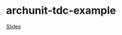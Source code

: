 # archunit-tdc-example

[Slides](https://www.slideshare.net/FbioDomingues1/archunit-testando-a-arquitetura-de-sua-aplicao-java)
